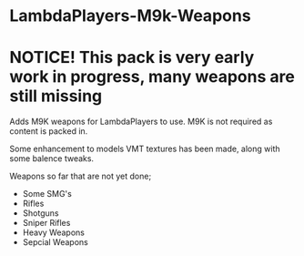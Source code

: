 # LambdaPlayers-M9k-Weapons

# NOTICE! This pack is very early work in progress, many weapons are still missing

Adds M9K weapons for LambdaPlayers to use.
M9K is not required as content is packed in.

Some enhancement to models VMT textures has been made, along with some balence tweaks.

Weapons so far that are not yet done;
- Some SMG's
- Rifles
- Shotguns
- Sniper Rifles
- Heavy Weapons
- Sepcial Weapons
